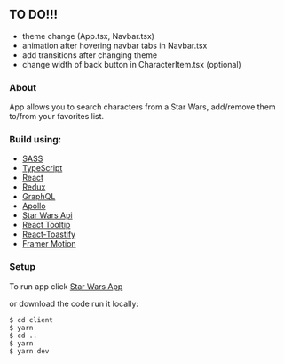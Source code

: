 ## TO DO!!!

- theme change (App.tsx, Navbar.tsx)
- animation after hovering navbar tabs in Navbar.tsx
- add transitions after changing theme
- change width of back button in CharacterItem.tsx (optional)

### About

App allows you to search characters from a Star Wars, add/remove them to/from your favorites list.

### Build using:

- [SASS](https://sass-lang.com/)
- [TypeScript](https://www.typescriptlang.org/)
- [React](https://create-react-app.dev/docs/adding-typescript/)
- [Redux](https://react-redux.js.org/introduction/getting-started)
- [GraphQL](https://graphql.org/)
- [Apollo](https://www.apollographql.com/)
- [Star Wars Api](https://swapi.dev/)
- [React Tooltip](https://www.npmjs.com/package/react-tooltip?activeTab=versions)
- [React-Toastify](https://fkhadra.github.io/react-toastify/how-to-style)
- [Framer Motion](https://www.framer.com/docs/introduction)

### Setup

To run app click [Star Wars App](https://bartek-star-wars-characters.herokuapp.com)

or download the code run it locally:

```
$ cd client
$ yarn
$ cd ..
$ yarn
$ yarn dev
```
